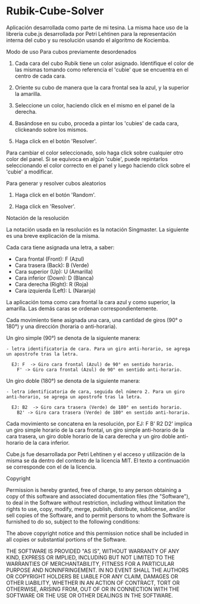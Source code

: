 # Rubik-Cube-Solver
Aplicación desarrollada como parte de mi tesina. La misma hace uso de la libreria cube.js desarrollada por Petri Lehtinen para la representación interna del cubo y su resolución usando el algoritmo de Kociemba.

Modo de uso
Para cubos previamente desordenados

1. Cada cara del cubo Rubik tiene un color asignado. Identifique el color de las mismas tomando como referencia el 'cubie' que se encuentra en el centro de cada cara.

2. Oriente su cubo de manera que la cara frontal sea la azul, y la superior la amarilla.

3. Seleccione un color, haciendo click en el mismo en el panel de la derecha.

4. Basándose en su cubo, proceda a pintar los 'cubies' de cada cara, clickeando sobre los mismos.

5. Haga click en el botón 'Resolver'.


Para cambiar el color seleccionado, solo haga click sobre cualquier otro color del panel. Si se equivoca en algún 'cubie', puede repintarlos seleccionando el color correcto en el panel y luego haciendo click sobre el 'cubie' a modificar.


Para generar y resolver cubos aleatorios

1. Haga click en el botón 'Random'.

2. Haga click en 'Resolver'.


Notación de la resolución

La notación usada en la resolución es la notación Singmaster. La siguiente es una breve explicación de la misma.

Cada cara tiene asignada una letra, a saber:

- Cara frontal (Front):   F (Azul)
- Cara trasera (Back):    B (Verde)
- Cara superior (Up):     U (Amarilla)
- Cara inferior (Down):   D (Blanca)
- Cara derecha (Right):   R (Roja)
- Cara izquierda (Left):  L (Naranja)

La aplicación toma como cara frontal la cara azul y como superior, la amarilla. Las demás caras se ordenan correspondientemente.

Cada movimiento tiene asignada una cara, una cantidad de giros (90° o 180°) y una dirección (horaria o anti-horaria).

Un giro simple (90°) se denota de la siguiente manera: 
	
	- letra identificatoria de cara. Para un giro anti-horario, se agrega un apostrofe tras la letra.

	  EJ: F  -> Giro cara frontal (Azul) de 90° en sentido horario.
        F' -> Giro cara frontal (Azul) de 90° en sentido anti-horario.


Un giro doble (180°) se denota de la siguiente manera: 
	
	- letra identificatoria de cara, seguida del número 2. Para un giro anti-horario, se agrega un apostrofe tras la letra.

	  EJ: B2  -> Giro cara trasera (Verde) de 180° en sentido horario.
        B2' -> Giro cara trasera (Verde) de 180° en sentido anti-horario.


Cada movimiento se concatena en la resolución, por EJ: F B' R2 D2' implica un giro simple horario de la cara frontal, un giro
simple anti-horario de la cara trasera, un giro doble horario de la cara derecha y un giro doble anti-horario de la cara inferior.


Cube.js fue desarrollada por Petri Lehtinen y el acceso y utilización de la misma se da dentro del contexto de la licencia MIT. El texto a continuación se corresponde con el de la licencia.

Copyright <YEAR> <COPYRIGHT HOLDER>

Permission is hereby granted, free of charge, to any person obtaining a copy of this software and associated documentation files (the "Software"), to deal in the Software without restriction, including without limitation the rights to use, copy, modify, merge, publish, distribute, sublicense, and/or sell copies of the Software, and to permit persons to whom the Software is furnished to do so, subject to the following conditions:

The above copyright notice and this permission notice shall be included in all copies or substantial portions of the Software.

THE SOFTWARE IS PROVIDED "AS IS", WITHOUT WARRANTY OF ANY KIND, EXPRESS OR IMPLIED, INCLUDING BUT NOT LIMITED TO THE WARRANTIES OF MERCHANTABILITY, FITNESS FOR A PARTICULAR PURPOSE AND NONINFRINGEMENT. IN NO EVENT SHALL THE AUTHORS OR COPYRIGHT HOLDERS BE LIABLE FOR ANY CLAIM, DAMAGES OR OTHER LIABILITY, WHETHER IN AN ACTION OF CONTRACT, TORT OR OTHERWISE, ARISING FROM, OUT OF OR IN CONNECTION WITH THE SOFTWARE OR THE USE OR OTHER DEALINGS IN THE SOFTWARE.
